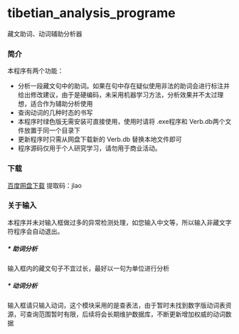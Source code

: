 # tibetian_analysis_programe
藏文助词、动词辅助分析器

### 简介

本程序有两个功能：

- 分析一段藏文句中的助词。如果在句中存在疑似使用非法的助词会进行标注并给出修改建议，由于是硬编码，未采用机器学习方法，分析效果并不太过理想，适合作为辅助分析使用
- 查询动词的几种时态的书写
- 本程序时绿色版无需安装可直接使用，使用时请将 .exe程序和 Verb.db两个文件放置于同一个目录下
- 更新程序时只需从网盘下载新的  Verb.db 替换本地文件即可
- 程序源码仅用于个人研究学习，请勿用于商业活动。

### 下载

 [百度网盘下载](https://pan.baidu.com/s/1x-OXkKf4D18o_Qr-9f2Tcg)    提取码：jlao  

### 关于输入

本程序并未对输入框做过多的异常检测处理，如您输入中文等，所以输入非藏文字符程序会自动退出。

##### * 助词分析

输入框内的藏文句子不宜过长，最好以一句为单位进行分析

##### * 动词分析

输入框请只输入动词，这个模块采用的是查表法，由于暂时未找到数字版动词表资源，可查询范围暂时有限，后续将会长期维护数据库，不断更新增加权威的动词数据  

